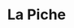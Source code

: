 ---
title: La Piche
nombre_comunidad: La Piche
municipio: Toluviejo
departamento: Sucre
descripcion: >-
  Comunidad campesina e indígena de Tolúviejo en los Montes de María. Tiene una
  dinámica comunitaria muy rica, con proyectos de atención infantil juvenil y
  familiar desde la Iglesia. También es zona forestal y minera por lo que hay
  proyectos de conservación de la serranía, de cultivos de cacao, rutas
  turísticas y explotación de la piedra caliza. Falta cohesionar mejor las
  iniciativas. Cuenta con un hostal y una Casa indígena.
num_personas: 618
num_familias: 235
min_distancia_casco_urbano: 12
km_distancia_casco_urbano: 8
vias_acceso: 'via principal  pavimentada en mal estado '
infraestructura_comunitaria:
  - Instituciones educativas (IE)
  - Espacios deportivos
  - Casa Indígena
  - Hostal
notas_infraestructura_comunitaria: ''
liderazgo_comunidad:
  - >-
    Asociaciones de productores que trabajan por sus objetivos la base social es
    amplia y en temas ambientales; productivos se requiere fortalecer
    comunitariamente. Producción artesanal asociada para talla de la piedra.
inclusion_diversidad_genero: >-
  Niños y jóvenes en hijos de luz, apoyo de "roca madre"

  Cabildo Zenú, (360personas en el Cabildo)

  20 jóvenes en proceso de participación de iglesia cristiana.

  No hay organización de mujeres con enfoque de género, pero sí están vinculadas
  en actividades productivas alrededor del picado de la Piedra.
comentarios_conectividad: Hay acceso a internet, se mantiene estable si hay energía eléctrica
punto_SOLE: INSTITUCIÓN EDUCATIVA LA PICHE.
comentarios_punto_SOLE:
  - >-
    https://padlet.com/comunidadlapiche/sole-qu-hace-nica-a-mi-comunidad-1yr8jlzobloys5hv
ppales_actividades_economicas_vocacion_productiva:
  - Turismo de naturaleza
  - Minería
comentarios_ppales_actividades_economicas_vocacion_productiva: ''
comunidad_sostenible_uso_suelo: |-
  Zona de amortiguamiento de Serrania de Coraza
  Minería artesanal
  Producción agropecuaria
org_con_proyeccion: []
servicios_publicos_comunidades_focalizadas:
  - Acueducto
comunidades_focalizadas_educacion_infraestructura_educativa:
  - Institución educativa
comunidades_focalizadas_practicas_organizativas: []
conectividad_minima: Bueno
iniciativas_priorizadas:
  - >-
    Con el programa se trabajó en fortalecer las capacidades de las
    organizaciones comunitarias de turismo comunidades para generar una
    propuesta de valor en torno a las actividades de turismo de naturaleza;
    regenerativo y cultural en  la Piche ( Ecorruta) que generen nuevas
    experiencias turísticas vivenciales
  - ' vinculando a diferentes actores y sectores de la población. '
org_focalizada: []
riesgo: ''
otros_programas_USAID:
  - Nuestra Tierra Próspera
  - Riqueza Natural
alianzas_colaboradores:
  - 'PNUD '
posibilidad_iniciativas_conjuntas_aliados_2: []
actividades_ocio:
  - >-
    Proyecto ""Hijos de la luz"" (Grupo folclórico con propietaria de Roca
    Madre)
medios_comunicacion_narrativas_locales:
  - Comunicarte
num_visitas_realizadas: 40
num_diagnosticos_rurales_participativos_realizados: 1
infraestructura_salud_atencion_psicosocial: []
notas_infraestructura_salud_atencion_psicosocial: >-
  A través del programa, el CENTRO DE SALUD SAN JOSE DE TOLUVIEJO E.S.E habilitó
  los servicios de psicología, fisioterapia, terapia ocupacional y
  fonoaudología. Todas por el momento de manera presencial en la cabecera
  municipal de Toluviejo. 
num_visitas_predio: 5
url: /comunidad-focalizada/la-piche
layout: single
download_file: /reportes/la-piche.pdf

---